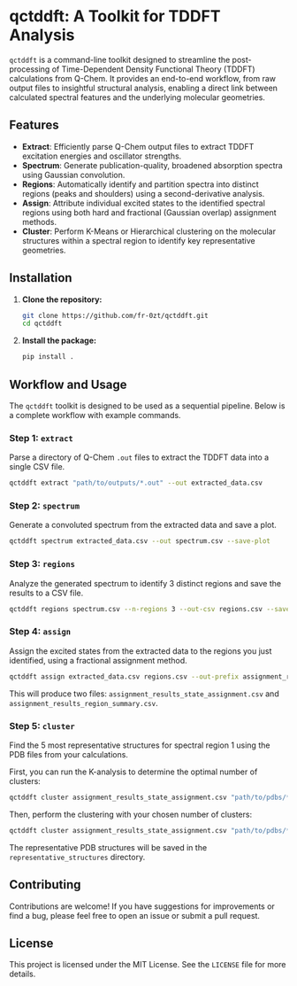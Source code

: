 # qctddft: A Toolkit for TDDFT Analysis

`qctddft` is a command-line toolkit designed to streamline the post-processing of Time-Dependent Density Functional Theory (TDDFT) calculations from Q-Chem. It provides an end-to-end workflow, from raw output files to insightful structural analysis, enabling a direct link between calculated spectral features and the underlying molecular geometries.

## Features

  - **Extract**: Efficiently parse Q-Chem output files to extract TDDFT excitation energies and oscillator strengths.
  - **Spectrum**: Generate publication-quality, broadened absorption spectra using Gaussian convolution.
  - **Regions**: Automatically identify and partition spectra into distinct regions (peaks and shoulders) using a second-derivative analysis.
  - **Assign**: Attribute individual excited states to the identified spectral regions using both hard and fractional (Gaussian overlap) assignment methods.
  - **Cluster**: Perform K-Means or Hierarchical clustering on the molecular structures within a spectral region to identify key representative geometries.

## Installation

1.  **Clone the repository:**

    ```bash
    git clone https://github.com/fr-0zt/qctddft.git
    cd qctddft
    ```

2.  **Install the package:**

    ```bash
    pip install .
    ```

## Workflow and Usage

The `qctddft` toolkit is designed to be used as a sequential pipeline. Below is a complete workflow with example commands.

### Step 1: `extract`

Parse a directory of Q-Chem `.out` files to extract the TDDFT data into a single CSV file.

```bash
qctddft extract "path/to/outputs/*.out" --out extracted_data.csv
```

### Step 2: `spectrum`

Generate a convoluted spectrum from the extracted data and save a plot.

```bash
qctddft spectrum extracted_data.csv --out spectrum.csv --save-plot
```

### Step 3: `regions`

Analyze the generated spectrum to identify 3 distinct regions and save the results to a CSV file.

```bash
qctddft regions spectrum.csv --n-regions 3 --out-csv regions.csv --save
```

### Step 4: `assign`

Assign the excited states from the extracted data to the regions you just identified, using a fractional assignment method.

```bash
qctddft assign extracted_data.csv regions.csv --out-prefix assignment_results --fractional
```

This will produce two files: `assignment_results_state_assignment.csv` and `assignment_results_region_summary.csv`.

### Step 5: `cluster`

Find the 5 most representative structures for spectral region 1 using the PDB files from your calculations.

First, you can run the K-analysis to determine the optimal number of clusters:

```bash
qctddft cluster assignment_results_state_assignment.csv "path/to/pdbs/*.pdb" --region 1 --analyze-k
```

Then, perform the clustering with your chosen number of clusters:

```bash
qctddft cluster assignment_results_state_assignment.csv "path/to/pdbs/*.pdb" --region 1 --n-clusters 5 --select "resname UNK" --out-dir representative_structures
```

The representative PDB structures will be saved in the `representative_structures` directory.

## Contributing

Contributions are welcome\! If you have suggestions for improvements or find a bug, please feel free to open an issue or submit a pull request.

## License

This project is licensed under the MIT License. See the `LICENSE` file for more details.